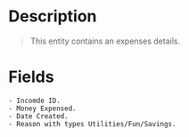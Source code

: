 # Description
> This entity contains an expenses details.




# Fields
    - Incomde ID.
    - Money Expensed.
    - Date Created.
    - Reason with types Utilities/Fun/Savings.